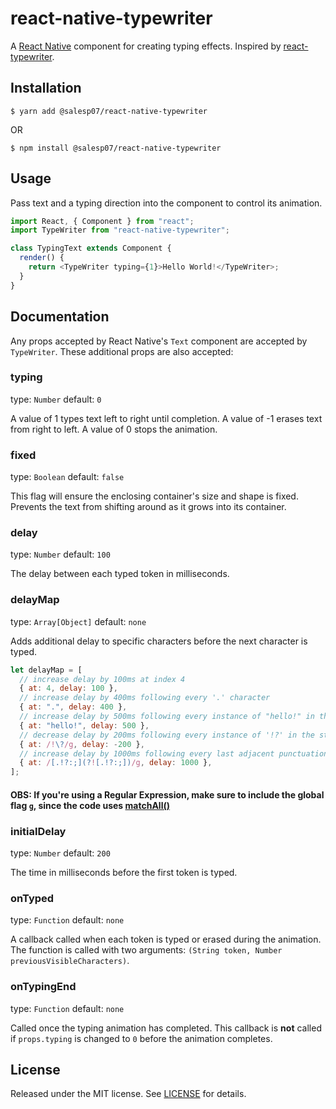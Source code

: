 # react-native-typewriter

A [React Native] component for creating typing effects.
Inspired by [react-typewriter].

## Installation

```
$ yarn add @salesp07/react-native-typewriter
```

OR

```
$ npm install @salesp07/react-native-typewriter
```

## Usage

Pass text and a typing direction into the component to control its animation.

```javascript
import React, { Component } from "react";
import TypeWriter from "react-native-typewriter";

class TypingText extends Component {
  render() {
    return <TypeWriter typing={1}>Hello World!</TypeWriter>;
  }
}
```

## Documentation

Any props accepted by React Native's `Text` component are accepted by `TypeWriter`. These additional props are also accepted:

### typing

type: `Number` default: `0`

A value of 1 types text left to right until completion. A value of -1 erases
text from right to left. A value of 0 stops the animation.

### fixed

type: `Boolean` default: `false`

This flag will ensure the enclosing container's size and shape is fixed.
Prevents the text from shifting around as it grows into its container.

### delay

type: `Number` default: `100`

The delay between each typed token in milliseconds.

### delayMap

type: `Array[Object]` default: `none`

Adds additional delay to specific characters before the next character is typed.

```javascript
let delayMap = [
  // increase delay by 100ms at index 4
  { at: 4, delay: 100 },
  // increase delay by 400ms following every '.' character
  { at: ".", delay: 400 },
  // increase delay by 500ms following every instance of "hello!" in the string
  { at: "hello!", delay: 500 },
  // decrease delay by 200ms following every instance of '!?' in the string (`\` is an escape character)
  { at: /!\?/g, delay: -200 },
  // increase delay by 1000ms following every last adjacent punctuation character
  { at: /[.!?:;](?![.!?:;])/g, delay: 1000 },
];
```

#### OBS: If you're using a Regular Expression, make sure to include the global flag `g`, since the code uses [matchAll()](https://developer.mozilla.org/en-US/docs/Web/JavaScript/Reference/Global_Objects/String/matchAll)

### initialDelay

type: `Number` default: `200`

The time in milliseconds before the first token is typed.

### onTyped

type: `Function` default: `none`

A callback called when each token is typed or erased during the animation. The
function is called with two arguments:
`(String token, Number previousVisibleCharacters)`.

### onTypingEnd

type: `Function` default: `none`

Called once the typing animation has completed. This callback is **not** called
if `props.typing` is changed to `0` before the animation completes.

## License

Released under the MIT license. See [LICENSE](LICENSE) for details.

[React Native]: https://facebook.github.io/react-native/
[react-typewriter]: https://github.com/ianbjorndilling/react-typewriter
